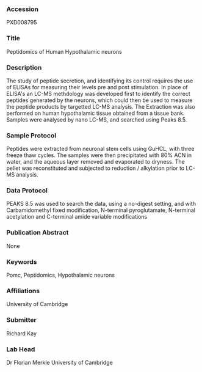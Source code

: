 ### Accession
PXD008795

### Title
Peptidomics of Human Hypothalamic neurons

### Description
The study of peptide secretion, and identifying its control requires the use of ELISAs for measuring their levels pre and post stimulation. In place of ELISA's an LC-MS methdology was developed first to identify the correct peptides generated by the neurons, which could then be used to measure the peptide products by targetted LC-MS analysis. The Extraction was also performed on human hypothalamic tissue obtained from a tissue bank. Samples were analysed by nano LC-MS, and searched using Peaks 8.5.

### Sample Protocol
Peptides were extracted from neuronal stem cells using GuHCL, with three freeze thaw cycles. The samples were then precipitated with 80% ACN in water, and the aqueous layer removed and evaporated to dryness. The pellet was reconstituted and subjected to reduction / alkylation prior to LC-MS analysis.

### Data Protocol
PEAKS 8.5 was used to search the data, using a no-digest setting, and with Carbamidomethyl fixed modification, N-terminal pyroglutamate, N-terminal acetylation and C-terminal amide variable modifications

### Publication Abstract
None

### Keywords
Pomc, Peptidomics, Hypothalamic neurons

### Affiliations
University of Cambridge

### Submitter
Richard Kay

### Lab Head
Dr Florian Merkle
University of Cambridge


